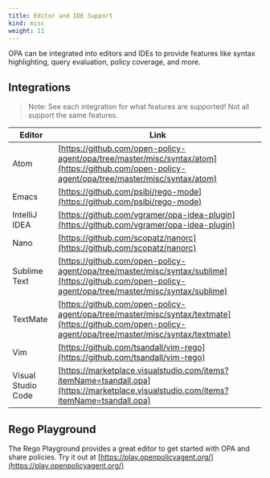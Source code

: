 ```yaml
---
title: Editor and IDE Support
kind: misc
weight: 11
---
```


OPA can be integrated into editors and IDEs to provide features like syntax highlighting, query
evaluation, policy coverage, and more.

## Integrations

> Note: See each integration for what features are supported! Not all support the same features.

| Editor | Link |
| --- | --- |
| Atom | [https://github.com/open-policy-agent/opa/tree/master/misc/syntax/atom](https://github.com/open-policy-agent/opa/tree/master/misc/syntax/atom) |
| Emacs | [https://github.com/psibi/rego-mode](https://github.com/psibi/rego-mode) |
| IntelliJ IDEA | [https://github.com/vgramer/opa-idea-plugin](https://github.com/vgramer/opa-idea-plugin) |
| Nano | [https://github.com/scopatz/nanorc](https://github.com/scopatz/nanorc) |
| Sublime Text | [https://github.com/open-policy-agent/opa/tree/master/misc/syntax/sublime](https://github.com/open-policy-agent/opa/tree/master/misc/syntax/sublime) |
| TextMate | [https://github.com/open-policy-agent/opa/tree/master/misc/syntax/textmate](https://github.com/open-policy-agent/opa/tree/master/misc/syntax/textmate) |
| Vim | [https://github.com/tsandall/vim-rego](https://github.com/tsandall/vim-rego) |
| Visual Studio Code | [https://marketplace.visualstudio.com/items?itemName=tsandall.opa](https://marketplace.visualstudio.com/items?itemName=tsandall.opa) |

## Rego Playground

The Rego Playground provides a great editor to get started with OPA and share policies. Try it out at [https://play.openpolicyagent.org/](https://play.openpolicyagent.org/)
